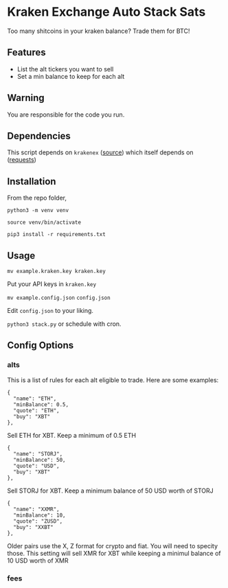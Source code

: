 # Kraken Exchange Auto Stack Sats

Too many shitcoins in your kraken balance? Trade them for BTC! 

## Features 

 - List the alt tickers you want to sell
 - Set a min balance to keep for each alt

## Warning

You are responsible for the code you run. 

## Dependencies

This script depends on `krakenex` ([source](https://github.com/veox/python3-krakenex)) which itself depends on ([requests](https://github.com/psf/requests))

## Installation 

From the repo folder,

`python3 -m venv venv`

`source venv/bin/activate`

`pip3 install -r requirements.txt`

## Usage

`mv example.kraken.key kraken.key`

Put your API keys in `kraken.key`

`mv example.config.json` `config.json`

Edit `config.json` to your liking.

`python3 stack.py` or schedule with cron.

## Config Options

### alts 

This is a list of rules for each alt eligible to trade. Here are some examples:
```
{
  "name": "ETH",
  "minBalance": 0.5,
  "quote": "ETH",
  "buy": "XBT"
},
```
Sell ETH for XBT. Keep a minimum of 0.5 ETH

```
{
  "name": "STORJ",
  "minBalance": 50,
  "quote": "USD",
  "buy": "XBT"
},
```
Sell STORJ for XBT. Keep a minimum balance of 50 USD worth of STORJ

```
{
  "name": "XXMR",
  "minBalance": 10,
  "quote": "ZUSD",
  "buy": "XXBT"
},
```
Older pairs use the X, Z format for crypto and fiat. You will need to specity those.
This setting will sell XMR for XBT while keeping a minimul balance of 10 USD worth of XMR

### fees

